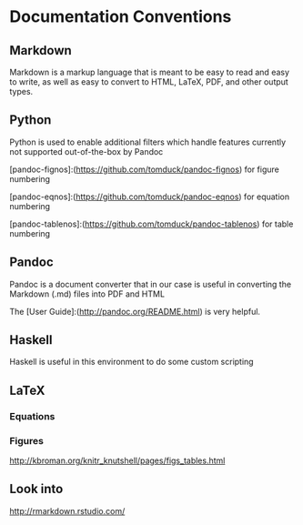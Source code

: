 # Documentation Conventions

## Markdown 
Markdown is a markup language that is meant to be easy to read and easy to write, as well as easy to convert to HTML, LaTeX, PDF, and other output types.

## Python
Python is used to enable additional filters which handle features currently not supported out-of-the-box by Pandoc

[pandoc-fignos]:(https://github.com/tomduck/pandoc-fignos) for figure numbering 

[pandoc-eqnos]:(https://github.com/tomduck/pandoc-eqnos) for equation numbering

[pandoc-tablenos]:(https://github.com/tomduck/pandoc-tablenos) for table numbering

[Download Python for Windows here]:(https://www.python.org/downloads/windows/)

## Pandoc

Pandoc is a document converter that in our case is useful in converting the Markdown (.md) files into PDF and HTML

The [User Guide]:(http://pandoc.org/README.html) is very helpful.

## Haskell

Haskell is useful in this environment to do some custom scripting

## LaTeX

### Equations
[StackOverflow - LaTeX equations in Markdown+Pandoc]:(http://stackoverflow.com/questions/25042901/how-to-use-latex-equation-environment-in-pandoc-markdown)

### Figures
[Figures in Markdown+Pandoc]:(http://stackoverflow.com/questions/9434536/how-do-i-make-a-reference-to-a-figure-in-markdown-using-pandoc)
http://kbroman.org/knitr_knutshell/pages/figs_tables.html

## Look into
http://rmarkdown.rstudio.com/
